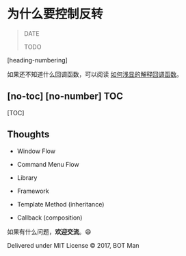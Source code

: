 ﻿# 为什么要控制反转

> DATE
>
> TODO

[heading-numbering]

如果还不知道什么回调函数，可以阅读 [如何浅显的解释回调函数](Callback-Explained.md)。

## [no-toc] [no-number] TOC

[TOC]

## Thoughts

- Window Flow
- Command Menu Flow

- Library
- Framework

- Template Method (inheritance)
- Callback (composition)

如果有什么问题，**欢迎交流**。😄

Delivered under MIT License &copy; 2017, BOT Man
